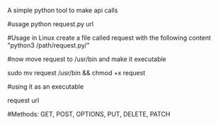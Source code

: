 A simple python tool to make api calls

#usage
python request.py <request method> url

#Usage in Linux
create a file called request with the following content "python3 /path/request.py/"

#now move request to /usr/bin and make it executable

sudo mv request /usr/bin && chmod +x request

#using it as an executable

request <method> url

#Methods: GET, POST, OPTIONS, PUT, DELETE, PATCH
